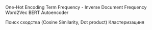 One-Hot Encoding
Term Frequency - Inverse Document Frequency
Word2Vec
BERT
Autoencoder

Поиск сходства (Cosine Similarity, Dot product)
Кластеризациия
